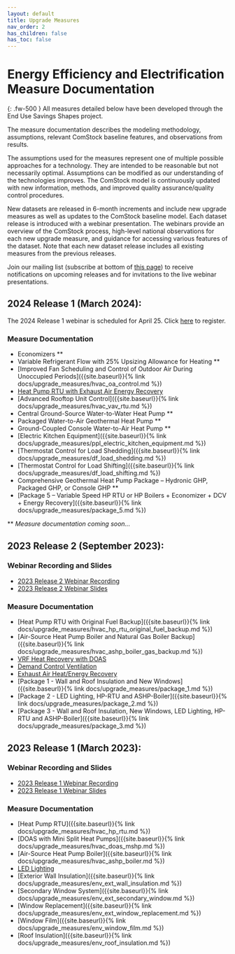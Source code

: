 ```yaml
---
layout: default
title: Upgrade Measures
nav_order: 2
has_children: false
has_toc: false
---
```


# Energy Efficiency and Electrification Measure Documentation
{: .fw-500 }
All measures detailed below have been developed through the End Use Savings Shapes project.

The measure documentation describes the modeling methodology, assumptions, relevant ComStock baseline features, and observations from results.

The assumptions used for the measures represent one of multiple possible approaches for a technology. They are intended to be reasonable but not necessarily optimal. Assumptions can be modified as our understanding of the technologies improves. The ComStock model is continuously updated with new information, methods, and improved quality assurance/quality control procedures.

New datasets are released in 6-month increments and include new upgrade measures as well as updates to the ComStock baseline model. Each dataset release is introduced with a webinar presentation. The webinars provide an overview of the ComStock process, high-level national observations for each new upgrade measure, and guidance for accessing various features of the dataset. Note that each new dataset release includes all existing measures from the previous releases.

Join our mailing list (subscribe at bottom of [this page](https://www.nrel.gov/buildings/end-use-load-profiles.html)) to receive notifications on upcoming releases and for invitations to the live webinar presentations.

## 2024 Release 1 (March 2024):
The 2024 Release 1 webinar is scheduled for April 25. Click [here](https://nrel.zoomgov.com/webinar/register/WN_d7imyRpGR7C-n7x_Iz5kyA?utm_source=NREL+End-Use+Load+Profiles+for+the+U.S.+Building+Stock#/registration) to register.

### Measure Documentation
- Economizers **
- Variable Refrigerant Flow with 25% Upsizing Allowance for Heating **
- [Improved Fan Scheduling and Control of Outdoor Air During Unoccupied Periods]({{site.baseurl}}{% link docs/upgrade_measures/hvac_oa_control.md %})
- [Heat Pump RTU with Exhaust Air Energy Recovery](https://www.nrel.gov/docs/fy24osti/89481.pdf)
- [Advanced Rooftop Unit Control]({{site.baseurl}}{% link docs/upgrade_measures/hvac_vav_rtu.md %})
- Central Ground-Source Water-to-Water Heat Pump **
- Packaged Water-to-Air Geothermal Heat Pump **
- Ground-Coupled Console Water-to-Air Heat Pump **
- [Electric Kitchen Equipment]({{site.baseurl}}{% link docs/upgrade_measures/ppl_electric_kitchen_equipment.md %})
- [Thermostat Control for Load Shedding]({{site.baseurl}}{% link docs/upgrade_measures/df_load_shedding.md %})
- [Thermostat Control for Load Shifting]({{site.baseurl}}{% link docs/upgrade_measures/df_load_shifting.md %})
- Comprehensive Geothermal Heat Pump Package – Hydronic GHP, Packaged GHP, or Console GHP **
- [Package 5 – Variable Speed HP RTU or HP Boilers + Economizer + DCV + Energy Recovery]({{site.baseurl}}{% link docs/upgrade_measures/package_5.md %})

** *Measure documentation coming soon...*

## 2023 Release 2 (September 2023): 
### Webinar Recording and Slides
- [2023 Release 2 Webinar Recording](https://www.youtube.com/watch?v=uA8bThraO_E)
- [2023 Release 2 Webinar Slides](https://www.nrel.gov/docs/fy24osti/87746.pdf)

### Measure Documentation
- [Heat Pump RTU with Original Fuel Backup]({{site.baseurl}}{% link docs/upgrade_measures/hvac_hp_rtu_original_fuel_backup.md %})
- [Air-Source Heat Pump Boiler and Natural Gas Boiler Backup]({{site.baseurl}}{% link docs/upgrade_measures/hvac_ashp_boiler_gas_backup.md %})
- [VRF Heat Recovery with DOAS](https://www.nrel.gov/docs/fy24osti/86103.pdf)
- [Demand Control Ventilation](https://www.nrel.gov/docs/fy24osti/86897.pdf)
- [Exhaust Air Heat/Energy Recovery](https://www.nrel.gov/docs/fy24osti/87542.pdf)
- [Package 1 - Wall and Roof Insulation and New Windows]({{site.baseurl}}{% link docs/upgrade_measures/package_1.md %})
- [Package 2 - LED Lighting, HP-RTU and ASHP-Boiler]({{site.baseurl}}{% link docs/upgrade_measures/package_2.md %})
- [Package 3 - Wall and Roof Insulation, New Windows, LED Lighting, HP-RTU and ASHP-Boiler]({{site.baseurl}}{% link docs/upgrade_measures/package_3.md %})


## 2023 Release 1 (March 2023): 
### Webinar Recording and Slides
- [2023 Release 1 Webinar Recording](https://www.youtube.com/watch?v=7BHQfk6kvso&t=9s)
- [2023 Release 1 Webinar Slides](https://www.nrel.gov/docs/fy23osti/85853.pdf)

### Measure Documentation
- [Heat Pump RTU]({{site.baseurl}}{% link docs/upgrade_measures/hvac_hp_rtu.md %})
- [DOAS with Mini Split Heat Pumps]({{site.baseurl}}{% link docs/upgrade_measures/hvac_doas_mshp.md %})
- [Air-Source Heat Pump Boiler]({{site.baseurl}}{% link docs/upgrade_measures/hvac_ashp_boiler.md %})
- [LED Lighting](https://www.nrel.gov/docs/fy24osti/86100.pdf)
- [Exterior Wall Insulation]({{site.baseurl}}{% link docs/upgrade_measures/env_ext_wall_insulation.md %})
- [Secondary Window System]({{site.baseurl}}{% link docs/upgrade_measures/env_ext_secondary_window.md %})
- [Window Replacement]({{site.baseurl}}{% link docs/upgrade_measures/env_ext_window_replacement.md %})
- [Window Film]({{site.baseurl}}{% link docs/upgrade_measures/env_window_film.md %})
- [Roof Insulation]({{site.baseurl}}{% link docs/upgrade_measures/env_roof_insulation.md %})
